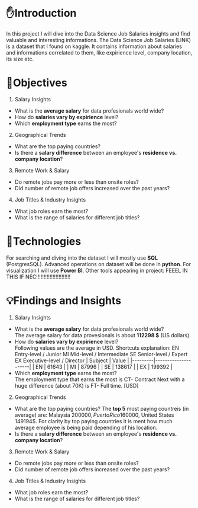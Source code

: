 # ✋Introduction
In this project I will dive into the Data Science Job Salaries insights and find valuable and interesting informations. The Data Science Job Salaries (LINK) is a dataset that I found on kaggle. It contains information about salaries and informations correlated to them, like expirience level, company location, its size etc. 

# 🔎Objectives
1. Salary Insights
  * What is the **average salary** for data profesionals world wide?
  * How do **salaries vary by expirience** level?
  * Which **employment type** earns the most?
2. Geographical Trends
  * What are the top paying countries?
  * Is there a **salary difference** between an employee's **residence vs. company location**?
3. Remote Work & Salary
  * Do remote jobs pay more or less than onsite roles?
  * Did number of remote job offers increased over the past years?
4. Job Titles & Industry Insights
  * What job roles earn the most?
  * What is the range of salaries for different job titles?

# 🔬Technologies
For searching and diving into the dataset I will mostly use **SQL** (PostgresSQL). Advanced operations on dataset will be done in **python**. For visualization I will use **Power BI**. Other tools appearing in project: FEEEL IN THIS IF NEC!!!!!!!!!!!!!!!!!!!!!!!

# 💡Findings and Insights
1. Salary Insights
  * What is the **average salary** for data profesionals world wide? <br>
     The average salary for data provesionals is about **112298 $** (US dollars).
  * How do **salaries vary by expirience** level? <br>
     Following values are the average in USD. Shortcuts explanation: EN Entry-level / Junior MI Mid-level / Intermediate SE Senior-level / Expert EX Executive-level / Director
     | Subject | Value               |
     |---------|---------------------|
     | EN      | 61643               |
     | MI      | 87996               |
     | SE      | 138617              |
     | EX      | 199392              |
  * Which **employment type** earns the most? <br>
     The employment type that earns the most is CT- Contract Next with a huge difference (about 70K) is FT- Full time. [USD]
2. Geographical Trends
  * What are the top paying countries?
     The **top 5** most paying countreis (in average) are: Malaysia 200000$, Puerto Rico 160000$, United States 149194$. For clarity by top paying countries it is ment how much average employee is being paid depending of his location.
  * Is there a **salary difference** between an employee's **residence vs. company location**?
3. Remote Work & Salary
  * Do remote jobs pay more or less than onsite roles?
  * Did number of remote job offers increased over the past years?
4. Job Titles & Industry Insights
  * What job roles earn the most?
  * What is the range of salaries for different job titles?
